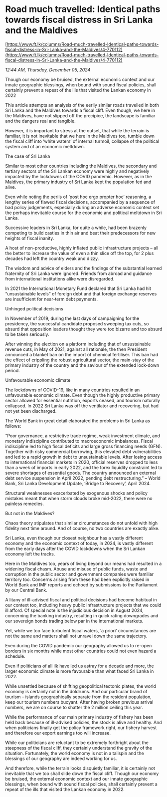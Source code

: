 # Road much travelled: Identical paths towards fiscal distress in Sri Lanka and the Maldives

[https://www.ft.lk/columns/Road-much-travelled-Identical-paths-towards-fiscal-distress-in-Sri-Lanka-and-the-Maldives/4-770112](https://www.ft.lk/columns/Road-much-travelled-Identical-paths-towards-fiscal-distress-in-Sri-Lanka-and-the-Maldives/4-770112)

*12:44 AM, Thursday, December 05, 2024*

Though our economy be bruised, the external economic context and our innate geographic blessings, when bound with sound fiscal policies, shall certainly prevent a repeat of the ills that visited the Lankan economy in 2022

This article attempts an analysis of the eerily similar roads travelled in both Sri Lanka and the Maldives towards a fiscal cliff. Even though, we here in the Maldives, have not slipped off the precipice, the landscape is familiar and the dangers real and tangible.

However, it is important to stress at the outset, that while the terrain is familiar, it is not inevitable that we here in the Maldives too, tumble down the fiscal cliff into ‘white waters’ of internal turmoil, collapse of the political system and of an economic meltdown.

The case of Sri Lanka

Similar to most other countries including the Maldives, the secondary and tertiary sectors of the Sri Lankan economy were highly and negatively impacted by the lockdowns of the COVID pandemic. However, as in the Maldives, the primary industry of Sri Lanka kept the population fed and alive.

Even while noting the perils of ‘post hoc ergo propter hoc’ reasoning, a lengthy series of flawed fiscal decisions, accompanied by a sequence of bad policy judgements, especially during an adverse economic context set the perhaps inevitable course for the economic and political meltdown in Sri Lanka.

Successive leaders in Sri Lanka, for quite a while, had been brazenly competing to build castles in thin air and beat their predecessors for new heights of fiscal inanity.

A host of non-productive, highly inflated public infrastructure projects – all the better to increase the value of even a thin slice off the top, for 2 plus decades had left the country weak and dizzy.

The wisdom and advice of elders and the findings of the substantial learned fraternity of Sri Lanka were ignored. Friends from abroad and guidance from international institutions alike were disregarded.

In 2021 the International Monetary Fund declared that Sri Lanka had hit “unsustainable levels” of foreign debt and that foreign exchange reserves are insufficient for near-term debt payments.

Unhinged political decisions

In November of 2019, during the last days of campaigning for the presidency, the successful candidate proposed sweeping tax cuts, so absurd that opposition leaders thought they were too bizarre and too absurd to be taken seriously.

After winning the election on a platform including that of unsustainable revenue cuts, in May of 2021, against all rationale, the then President announced a blanket ban on the import of chemical fertiliser. This ban had the effect of crippling the robust agricultural sector, the main-stay of the primary industry of the country and the saviour of the extended lock-down period.

Unfavourable economic climate

The lockdowns of COVID-19, like in many countries resulted in an unfavourable economic climate. Even though the highly productive primary sector allowed for essential nutrition, exports ceased, and tourism naturally collapsed. In 2022 Sri Lanka was off the ventilator and recovering, but had not yet been discharged.

The World Bank in great detail elaborated the problems in Sri Lanka as follows:

“Poor governance, a restrictive trade regime, weak investment climate, and monetary indiscipline contributed to macroeconomic imbalances. Fiscal indiscipline led to high fiscal deficits and large gross financing needs (GFN). Together with risky commercial borrowing, this elevated debt vulnerabilities and led to a rapid growth in debt to unsustainable levels. After losing access to international financial markets in 2020, official reserves dropped to less than a week of imports in early 2022, and the forex liquidity constraint led to severe shortages of essential goods. The country announced an external debt service suspension in April 2022, pending debt restructuring.” – World Bank, Sri Lanka Development Update, ‘Bridge to Recovery’, April 2024.

Structural weaknesses exacerbated by exogenous shocks and policy mistakes meant that when storm clouds broke mid-2022, there were no painless remedies.

But not in the Maldives?

Chaos theory stipulates that similar circumstances do not unfold with high fidelity next time around. And of course, no two countries are exactly alike.

Sri Lanka, even though our closest neighbour has a vastly different economy and the economic context of today, in 2024, is vastly different from the early days after the COVID lockdowns when the Sri Lankan economy left the tracks.

Here in the Maldives too, years of living beyond our means had resulted in a widening fiscal chasm. Abuse and misuse of public funds, waste and corruption in the public sector and government companies were familiar territory too. Concerns arising from these had been explicitly raised in World Bank and IMF reports and echoed by submissions to the Parliament by our Central Bank.

A litany of ill-advised fiscal and political decisions had become habitual in our context too, including heavy public infrastructure projects that we could ill afford. Of special note is the injudicious decision in August 2024, concerning the banking industry, resulting in quick rating downgrades and our sovereign bonds trading below par in the international markets.

Yet, while we too face turbulent fiscal waters, ‘a priori’ circumstances are not the same and matters shall not unravel down the same trajectory.

Even during the COVID pandemic our geography allowed us to re-open borders in six months while most other countries could not even hazard a schedule.

Even if politicians of all ilk have led us astray for a decade and more, the larger economic climate is more favourable than what faced Sri Lanka in 2022.

While unsettled because of shifting geopolitical tectonic plates, the world economy is certainly not in the doldrums. And our particular brand of tourism – islands geographically separate from the resident population, keep our tourism numbers buoyant. After having broken previous arrival numbers, we are on course to shatter the 2 million ceiling this year.

While the performance of our main primary industry of fishery has been held back because of ill-advised policies, the stock is alive and healthy. And when politicians finally get the policy framework right, our fishery harvest and therefore our export earnings too will increase.

While our politicians are reluctant to be extremely forthright about the steepness of the fiscal cliff, they certainly understand the gravity of the situation. Fortunately, the world economy is not in a tailspin and the blessings of our geography are indeed working for us.

And therefore, while the terrain looks disquietly familiar, it is certainly not inevitable that we too shall slide down the fiscal cliff. Though our economy be bruised, the external economic context and our innate geographic blessings, when bound with sound fiscal policies, shall certainly prevent a repeat of the ills that visited the Lankan economy in 2022.

